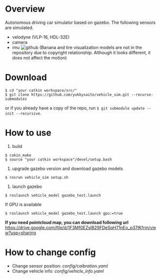 # Overview
Autonomous driving car simulator based on gazebo.
The following sensors are simulated.
- velodyne (VLP-16, HDL-32E)
- camera
- imu
![github](https://user-images.githubusercontent.com/8327598/50725047-dc1a5780-113a-11e9-9487-ae0c6b67b47d.png)
(Banana and tire visualization models are not in the repository due to copyright relationship. Although it looks different, it does not affect the motion)


# Download
```shell
$ cd "your catkin workspace/src/"
$ git clone https://github.com/yukkysaito/vehicle_sim.git --recurse-submodules
```
or if you already have a copy of the repo, run `$ git submodule update --init --recursive`.

# How to use
1. build

```shell
$ cakin_make
$ source "your catkin workspace"/devel/setup.bash
```
1. upgrade gazebo version and download gazebo models
```
$ rosrun vehicle_sim setup.sh
```
1. launch gazebo

```shell
$ roslaunch vehicle_model gazebo_test.launch
```

If GPU is available

```shell
$ roslaunch vehicle_model gazebo_test.launch gpu:=true
```

**If you need pointcloud map, you can download following url**
https://drive.google.com/file/d/1F3Mf0EZsIB29FDeSqH71nEo_p37lKfrm/view?usp=sharing

# How to change config
- Change sensor position: *config/caibration.yaml*
- Change vehicle info: *config/vehicle_info.yaml*
